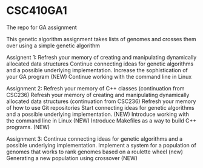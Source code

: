 # CSC410GA1
The repo for GA assignment

This genetic algorithm assignment takes lists of genomes and crosses them over using a simple genetic algorithm



Assignent 1: 
Refresh your memory of creating and manipulating dynamically allocated data structures 
Continue connecting ideas for genetic algorithms and a possible underlying implementation. 
Increase the sophistication of your GA program (NEW)
Continue working with the command line in Linux 


Assignment 2:
Refresh your memory of C++ classes (continuation from CSC236)
Refresh your memory of creating and manipulating dynamically allocated data structures (continuation from CSC236)
Refresh your memory of how to use Git repositories
Start connecting ideas for genetic algorithms and a possible underlying implementation. (NEW)
Introduce working with the command line in Linux (NEW)
Introduce Makefiles as a way to build C++ programs. (NEW)



Assignment 3: 
Continue connecting ideas for genetic algorithms and a possible underlying implementation. 
Implement a system for a population of genomes that works to rank genomes based on a roulette wheel (new)
Generating a new population using crossover (NEW)


